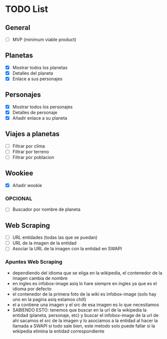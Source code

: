 # TODO List

## General

- [ ] MVP (minimum viable product)

## Planetas

- [x] Mostrar todos los planetas
- [x] Detalles del planeta
- [x] Enlace a sus personajes

## Personajes

- [x] Mostrar todos los personajes
- [x] Detalles de personaje
- [x] Añadir enlace a su planeta

## Viajes a planetas

- [ ] Filtrar por clima
- [ ] Filtrar por terreno
- [ ] Filtrar por poblacion

## Wookiee

- [x] Añadir wookie

### OPCIONAL

- [ ] Buscador por nombre de planeta

## Web Scraping

- [ ] URL entidades (todas las que se puedan)
- [ ] URL de la imagen de la entidad
- [ ] Asociar la URL de la imagen con la entidad en SWAPI

### Apuntes Web Scraping

- dependiendo del idioma que se eliga en la wikipedia, el contenedor de la imagen cambia de nombre
- en ingles es infobox-image asiq lo hare siempre en ingles ya que es el idioma por defecto
- el contenedor de la primera foto de la wiki es infobox-image (solo hay uno en la pagina asiq estamos chill)
- el a contiene una imagen y el src de esa imagen es lo que necesitamos
- SABIENDO ESTO:
tenemos que buscar en la url de la wikipedia la entidad (planeta, personaje, etc) y buscar el infobox-image de la url
de ahi sacamos el src de la imagen y lo asociamos a la entidad al hacer la llamada a SWAPI
si todo sale bien, este metodo solo puede fallar si la wikipedia elimina la entidad correspondiente
